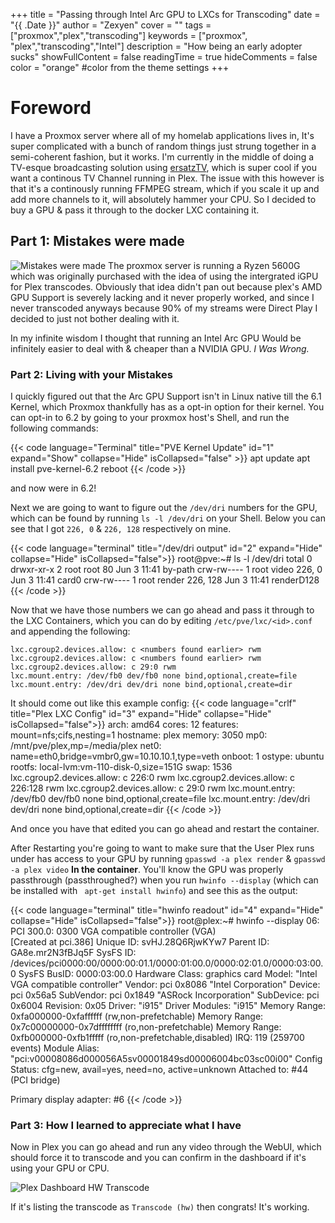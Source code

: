+++
title = "Passing through Intel Arc GPU to LXCs for Transcoding"
date = "{{ .Date }}"
author = "Zexyen"
cover = ""
tags = ["proxmox","plex","transcoding"]
keywords = ["proxmox", "plex","transcoding","Intel"]
description = "How being an early adopter sucks"
showFullContent = false
readingTime = true
hideComments = false
color = "orange" #color from the theme settings
+++

# Foreword

I have a Proxmox server where all of my homelab applications lives in, It's super complicated with a bunch of random things just strung together in a semi-coherent fashion, but it works. I'm currently in the middle of doing a TV-esque broadcasting solution using [ersatzTV](https://ersatztv.org/), which is super cool if you want a continous TV Channel running in Plex. The issue with this however is that it's a continously running FFMPEG stream, which if you scale it up and add more channels to it, will absolutely hammer your CPU. So I decided to buy a GPU & pass it through to the docker LXC containing it.

## Part 1: Mistakes were made

![Mistakes were made](/images/huge_mistake.jpg)
The proxmox server is running a Ryzen 5600G which was originally purchased with the idea of using the intergrated iGPU for Plex transcodes. Obviously that idea didn't pan out because plex's AMD GPU Support is severely lacking and it never properly worked, and since I never transcoded anyways because 90% of my streams were Direct Play I decided to just not bother dealing with it.

In my infinite wisdom I thought that running an Intel Arc GPU Would be infinitely easier to deal with & cheaper than a NVIDIA GPU. _I Was Wrong._

### Part 2: Living with your Mistakes

I quickly figured out that the Arc GPU Support isn't in Linux native till the 6.1 Kernel, which Proxmox thankfully has as a opt-in option for their kernel. You can opt-in to 6.2 by going to your proxmox host's Shell, and run the following commands:

{{< code language="Terminal" title="PVE Kernel Update" id="1" expand="Show" collapse="Hide" isCollapsed="false" >}}
apt update
apt install pve-kernel-6.2
reboot
{{< /code >}}

and now were in 6.2!

Next we are going to want to figure out the `/dev/dri` numbers for the GPU, which can be found by running `ls -l /dev/dri` on your Shell. Below you can see that I got `226, 0` & `226, 128` respectively on mine.

{{< code language="terminal" title="/dev/dri output" id="2" expand="Hide" collapse="Hide" isCollapsed="false">}}
root@pve:~# ls -l /dev/dri
total 0
drwxr-xr-x 2 root root         80 Jun  3 11:41 by-path
crw-rw---- 1 root video  226,   0 Jun  3 11:41 card0
crw-rw---- 1 root render 226, 128 Jun  3 11:41 renderD128
{{< /code >}}

Now that we have those numbers we can go ahead and pass it through to the LXC Containers, which you can do by editing `/etc/pve/lxc/<id>.conf` and appending the following:
```
lxc.cgroup2.devices.allow: c <numbers found earlier> rwm
lxc.cgroup2.devices.allow: c <numbers found earlier> rwm
lxc.cgroup2.devices.allow: c 29:0 rwm
lxc.mount.entry: /dev/fb0 dev/fb0 none bind,optional,create=file
lxc.mount.entry: /dev/dri dev/dri none bind,optional,create=dir
```
It should come out like this example config:
{{< code language="crlf" title="Plex LXC Config" id="3" expand="Hide" collapse="Hide" isCollapsed="false">}}
arch: amd64
cores: 12
features: mount=nfs;cifs,nesting=1
hostname: plex
memory: 3050
mp0: /mnt/pve/plex,mp=/media/plex
net0: name=eth0,bridge=vmbr0,gw=10.10.10.1,type=veth
onboot: 1
ostype: ubuntu
rootfs: local-lvm:vm-110-disk-0,size=151G
swap: 1536
lxc.cgroup2.devices.allow: c 226:0 rwm
lxc.cgroup2.devices.allow: c 226:128 rwm
lxc.cgroup2.devices.allow: c 29:0 rwm
lxc.mount.entry: /dev/fb0 dev/fb0 none bind,optional,create=file
lxc.mount.entry: /dev/dri dev/dri none bind,optional,create=dir
{{< /code >}}

And once you have that edited you can go ahead and restart the container.

After Restarting you're going to want to make sure that the User Plex runs under has access to your GPU by running `gpasswd -a plex render` & `gpasswd -a plex video` __In the container__. You'll know the GPU was properly passthrough (passthroughed?) when you run `hwinfo --display` (which can be installed with ` apt-get install hwinfo`) and see this as the output:

{{< code language="terminal" title="hwinfo readout" id="4" expand="Hide" collapse="Hide" isCollapsed="false">}}
root@plex:~# hwinfo --display
06: PCI 300.0: 0300 VGA compatible controller (VGA)             
  [Created at pci.386]
  Unique ID: svHJ.28Q6RjwKYw7
  Parent ID: GA8e.mr2N3fBJq5F
  SysFS ID: /devices/pci0000:00/0000:00:01.1/0000:01:00.0/0000:02:01.0/0000:03:00.0
  SysFS BusID: 0000:03:00.0
  Hardware Class: graphics card
  Model: "Intel VGA compatible controller"
  Vendor: pci 0x8086 "Intel Corporation"
  Device: pci 0x56a5 
  SubVendor: pci 0x1849 "ASRock Incorporation"
  SubDevice: pci 0x6004 
  Revision: 0x05
  Driver: "i915"
  Driver Modules: "i915"
  Memory Range: 0xfa000000-0xfaffffff (rw,non-prefetchable)
  Memory Range: 0x7c00000000-0x7dffffffff (ro,non-prefetchable)
  Memory Range: 0xfb000000-0xfb1fffff (ro,non-prefetchable,disabled)
  IRQ: 119 (259700 events)
  Module Alias: "pci:v00008086d000056A5sv00001849sd00006004bc03sc00i00"
  Config Status: cfg=new, avail=yes, need=no, active=unknown
  Attached to: #44 (PCI bridge)

Primary display adapter: #6
{{< /code >}}

### Part 3: How I learned to appreciate what I have

Now in Plex you can go ahead and run any video through the WebUI, which should force it to transcode and you can confirm in the dashboard if it's using your GPU or CPU.

![Plex Dashboard HW Transcode](https://images.zexyen.com/Images/2023/06-03/ZAzVA6.png)

If it's listing the transcode as `Transcode (hw)` then congrats! It's working.


